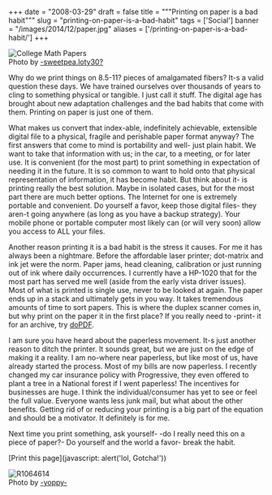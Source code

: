 
+++
date = "2008-03-29"
draft = false
title = """Printing on paper is a bad habit"""
slug = "printing-on-paper-is-a-bad-habit"
tags = ['Social']
banner = "/images/2014/12/paper.jpg"
aliases = ['/printing-on-paper-is-a-bad-habit/']
+++


![College Math Papers](http://static.mrmatt57.org/img/printer_paper.jpg)<span id="credits">  
 Photo by [-sweetpea.loty30?](http://www.flickr.com/photos/loty/326761635/)</span>

Why do we print things on 8.5-11? pieces of amalgamated fibers? It-s a valid question these days. We have trained ourselves over thousands of years to cling to something physical or tangible. I just call it stuff. The digital age has brought about new adaptation challenges and the bad habits that come with them. Printing on paper is just one of them.

What makes us convert that index-able, indefinitely achievable, extensible digital file to a physical, fragile and perishable paper format anyway? The first answers that come to mind is portability and well- just plain habit. We want to take that information with us; in the car, to a meeting, or for later use. It is convenient (for the most part) to print something in expectation of needing it in the future. It is so common to want to hold onto that physical representation of information, it has become habit. But think about it- is printing really the best solution. Maybe in isolated cases, but for the most part there are much better options. The Internet for one is extremely portable and convenient. Do yourself a favor, keep those digital files- they aren-t going anywhere (as long as you have a backup strategy). Your mobile phone or portable computer most likely can (or will very soon) allow you access to ALL your files.

Another reason printing it is a bad habit is the stress it causes. For me it has always been a nightmare. Before the affordable laser printer; dot-matrix and ink jet were the norm. Paper jams, head cleaning, calibration or just running out of ink where daily occurrences. I currently have a HP-1020 that for the most part has served me well (aside from the early vista driver issues). Most of what is printed is single use, never to be looked at again. The paper ends up in a stack and ultimately gets in you way. It takes tremendous amounts of time to sort papers. This is where the duplex scanner comes in, but why print on the paper it in the first place? If you really need to -print- it for an archive, try [doPDF](http://www.dopdf.com/).

I am sure you have heard about the paperless movement. It-s just another reason to ditch the printer. It sounds great, but we are just on the edge of making it a reality. I am no-where near paperless, but like most of us, have already started the process. Most of my bills are now paperless. I recently changed my car insurance policy with Progressive, they even offered to plant a tree in a National forest if I went paperless! The incentives for businesses are huge. I think the individual/consumer has yet to see or feel the full value. Everyone wants less junk mail, but what about the other benefits. Getting rid of or reducing your printing is a big part of the equation and should be a motivator. It definitely is for me.

Next time you print something, ask yourself- -do I really need this on a piece of paper?- Do yourself and the world a favor- break the habit.

[Print this page](javascript: alert('lol, Gotcha!'))

![R1064614](http://static.mrmatt57.org/img/printer_shred.jpg)<span id="credits">  
 Photo by [-yoppy-](http://www.flickr.com/photos/spilt-milk/1968415680/)</span>




